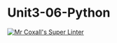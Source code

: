 # Unit3-06-Python
[![Mr Coxall's Super Linter](https://github.com/ICS3U-C-Programming-Serge-H/Unit3-06-Python/workflows/Mr%20Coxall's%20Super%20Linter/badge.svg)](https://github.com/ICS3U-C-Programming-Serge-H/Unit3-06-Python/actions/)
